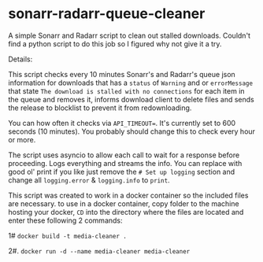 # sonarr-radarr-queue-cleaner
A simple Sonarr and Radarr script to clean out stalled downloads.
Couldn't find a python script to do this job so I figured why not give it a try.

Details:

This script checks every 10 minutes Sonarr's and Radarr's queue json information for downloads that has a `status` of `Warning` and or `errorMessage` that state `The download is stalled with no connections` for each item in the queue and removes it, informs download client to delete files and sends the release to blocklist to prevent it from redownloading.

You can how often it checks via `API_TIMEOUT=`. It's currently set to 600 seconds (10 minutes). You probably should change this to check every hour or more.

The script uses asyncio to allow each call to wait for a response before proceeding.
Logs everything and streams the info. You can replace with good ol' print if you like just remove the `# Set up logging` section and change all `logging.error` & `logging.info` to `print`.

This script was created to work in a docker container so the included files are necessary.
to use in a docker container, copy folder to the machine hosting your docker, `CD` into the directory where the files are located and enter these following 2 commands:

1# `docker build -t media-cleaner .`

2#. `docker run -d --name media-cleaner media-cleaner`